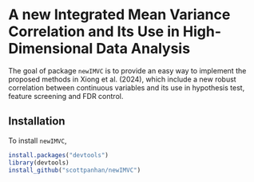 # A new Integrated Mean Variance Correlation and Its Use in High-Dimensional Data Analysis
The goal of package `newIMVC` is to provide an easy way to implement the proposed methods in Xiong et al. (2024), which include a new robust correlation between continuous variables and its use in hypothesis test, feature screening and FDR control.
## Installation
To install `newIMVC`,
```R
install.packages("devtools")
library(devtools)
install_github("scottpanhan/newIMVC")
```
